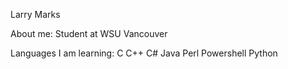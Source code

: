 Larry Marks

About me:
Student at WSU Vancouver

Languages I am learning:
C
C++
C#
Java
Perl
Powershell
Python
